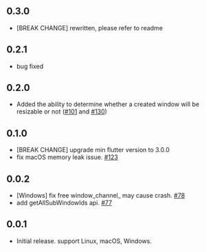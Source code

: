 ## 0.3.0

* [BREAK CHANGE] rewritten, please refer to readme

## 0.2.1

* bug fixed

## 0.2.0
* Added the ability to determine whether a created window will be resizable or not
([#101](https://github.com/MixinNetwork/flutter-plugins/issues/101) and [#130](https://github.com/MixinNetwork/flutter-plugins/pull/130))

## 0.1.0

* [BREAK CHANGE] upgrade min flutter version to 3.0.0
* fix macOS memory leak issue. [#123](https://github.com/MixinNetwork/flutter-plugins/issues/123)

## 0.0.2

* [Windows] fix free window_channel_ may cause crash. [#78](https://github.com/MixinNetwork/flutter-plugins/pull/78)
* add getAllSubWindowIds api. [#77](https://github.com/MixinNetwork/flutter-plugins/pull/77)

## 0.0.1

* Initial release. support Linux, macOS, Windows.
